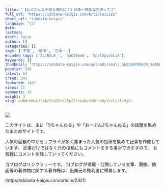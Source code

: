 ```yaml
---
title: "【なぜこんな不便な場所に？】日本一無能な空港ってさ"
full_url: "https://idobata-kaigis.com/article/2321"
short_url: "idobata-kaigis"
language: "ja"
date: 
lastmod: 
draft: false
author: []
categories: []
tags: ['不便', '場所', '日本一']
encoded_tags: ['5LiN5L6_', '5aC05omA', '5pel5pys5LiA']
keywords: []
thumbnail: "https://idobata-kaigis.com/uploads/small_bb1299795650_96958890de.jpg"
popular: 926
latest: 54
trend: 241
featured: 1437
views: 11
comments: 33
weight: 3
slug: aHR0cHMvL2lkb2JhdGEta2FpZ2lzLmNvbS9hcnRpY2xlLzIzMjE=
---
```


![](https://idobata-kaigis.com/uploads/small_bb1299795650_96958890de.jpg)

<div><p class=''>このサイトは、主に「5ちゃんねる」や「おーぷん2ちゃんねる」の話題を集めたまとめサイトです。</p><p>人気の話題の中からリプライが多く集まった人気の投稿を集めて記事を作成しています。 記事だけではなく元の投稿にもコメントをする事ができますので、 お気軽にコメントを残していってください。</p><p class=''>当ブログはリンクフリーです。 当ブログが掲載・公開している文章、画像、動画等の著作物に関する著作権は、出典元の権利者に帰属します。</p></div>

(https//idobata-kaigis.com/article/2321)
